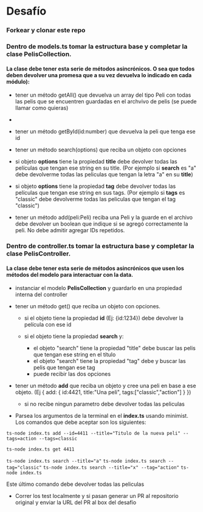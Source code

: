 # Desafío

### Forkear y clonar este repo

### Dentro de models.ts tomar la estructura base y completar la clase PelisCollection.

#### La clase debe tener esta serie de métodos asincrónicos. O sea que todos deben devolver una promesa que a su vez devuelva lo indicado en cada módulo):

- tener un método getAll() que devuelva un array del tipo Peli con todas las pelis que se encuentren guardadas en el archvivo de pelis (se puede llamar como quieras)
-
- tener un método getById(id:number) que devuelva la peli que tenga ese id

- tener un método search(options) que reciba un objeto con opciones
- si objeto **options** tiene la propiedad **title** debe devolver todas las
  películas que tengan ese string en su title. (Por ejemplo si **search** es "a" debe devolverme todas las peliculas que tengan la letra "a" en su **title**)

- si objeto **options** tiene la propiedad **tag** debe devolver todas las
  películas que tengan ese string en sus tags. (Por ejemplo si **tags** es "classic" debe devolverme todas las peliculas que tengan el tag "classic")

- tener un método add(peli:Peli) reciba una Peli y la guarde en el archivo debe devolver un boolean que indique si se agregó correctamente la peli. No debe admitir agregar IDs repetidos.

### Dentro de controller.ts tomar la estructura base y completar la clase PelisController.

#### La clase debe tener esta serie de métodos asincrónicos que usen los métodos del modelo para interactuar con la data.

- instanciar el modelo **PelisCollection** y guardarlo en una propiedad interna del controller
- tener un método get() que reciba un objeto con opciones.

  - si el objeto tiene la propiedad **id** (Ej: {id:1234}) debe devolver la película con ese id

  - si el objeto tiene la propiedad **search** y:

    - el objeto "search" tiene la propiedad "title" debe buscar las pelis que tengan ese string en el título
    - el objeto "search" tiene la propiedad "tag" debe y buscar las pelis que tengan ese tag
    - puede recibir las dos opciones

- tener un método **add** que reciba un objeto y cree una peli en base a ese objeto. (Ej { add: { id:4421, title:"Una peli", tags:["classic","action"] } })

  - si no recibe ningun parametro debe devolver todas las peliculas

- Parsea los argumentos de la terminal en el **index.ts** usando minimist. Los comandos que debe aceptar son los siguientes:

`ts-node index.ts add --id=4411 --title="Titulo de la nueva peli" --tags=action --tags=classic`

`ts-node index.ts get 4411`

`ts-node index.ts search --title="a"`
`ts-node index.ts search --tag="classic"`
`ts-node index.ts search --title="x" --tag="action"`
`ts-node index.ts`

Este último comando debe devolver todas las peliculas

- Correr los test localmente y si pasan generar un PR al repositorio original y enviar la URL del PR al box del desafío
